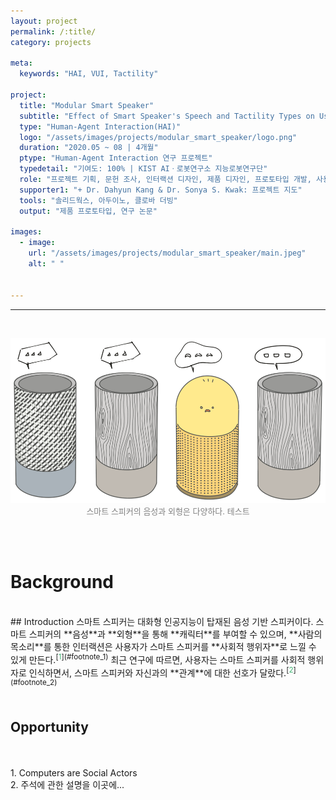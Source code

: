 ```yaml
---
layout: project
permalink: /:title/
category: projects

meta:
  keywords: "HAI, VUI, Tactility"

project:
  title: "Modular Smart Speaker"
  subtitle: "Effect of Smart Speaker's Speech and Tactility Types on Users' Perception"
  type: "Human-Agent Interaction(HAI)"
  logo: "/assets/images/projects/modular_smart_speaker/logo.png"
  duration: "2020.05 ~ 08 | 4개월"
  ptype: "Human-Agent Interaction 연구 프로젝트"
  typedetail: "기여도: 100% | KIST AIㆍ로봇연구소 지능로봇연구단"
  role: "프로젝트 기획, 문헌 조사, 인터랙션 디자인, 제품 디자인, 프로토타입 개발, 사용자 조사, 데이터 분석"
  supporter1: "+ Dr. Dahyun Kang & Dr. Sonya S. Kwak: 프로젝트 지도"
  tools: "솔리드웍스, 아두이노, 클로바 더빙"
  output: "제품 프로토타입, 연구 논문"

images:
  - image:
    url: "/assets/images/projects/modular_smart_speaker/main.jpeg"
    alt: " "


---
```

---
<br>
<!-- ![background](/assets/images/projects/modular_smart_speaker/bg.png) -->
<p align="center">
  <img src="/assets/images/projects/modular_smart_speaker/bg.png">
  <br>
  <font size="2em" color="gray">스마트 스피커의 음성과 외형은 다양하다. 테스트</font>
</p>

<br><br>
# Background

<br>
## Introduction
스마트 스피커는 대화형 인공지능이 탑재된 음성 기반 스피커이다.
스마트 스피커의 **음성**과 **외형**을 통해 **캐릭터**를 부여할 수 있으며, **사람의 목소리**를 통한 인터랙션은 사용자가 스마트 스피커를 **사회적 행위자**로 느낄 수 있게 만든다.<sup>[<span style="color:MediumSeaGreen">1</span>](#footnote_1)</sup>
최근 연구에 따르면, 사용자는 스마트 스피커를 사회적 행위자로 인식하면서, 스마트 스피커와 자신과의 **관계**에 대한 선호가 달랐다.<sup>[<span style="color:MediumSeaGreen">2</span>](#footnote_2)</sup>
<br><br>

## Opportunity

<br><br>
<a name="footnote_1">1</a>. Computers are Social Actors  
<a name="footnote_2">2</a>. 주석에 관한 설명을 이곳에...
<br><br><br>
